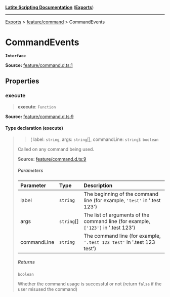[**Latite Scripting Documentation**](../../README.md) ([**Exports**](../../exports.md))

---

[Exports](../../exports.md) > [feature/command](../index.md) > CommandEvents

# CommandEvents

**`Interface`**

**Source:** [feature/command.d.ts:1](https://github.com/LatiteScripting/latitescripting.github.io/blob/41aefce/definitions/feature/command.d.ts#L1)

## Properties

### execute

> **execute**: `Function`

**Source:** [feature/command.d.ts:9](https://github.com/LatiteScripting/latitescripting.github.io/blob/41aefce/definitions/feature/command.d.ts#L9)

#### Type declaration (execute)

> > (
> > label: `string`,
> > args: `string`[],
> > commandLine: `string`): `boolean`
>
> Called on any command being used.
>
> **Source:** [feature/command.d.ts:9](https://github.com/LatiteScripting/latitescripting.github.io/blob/41aefce/definitions/feature/command.d.ts#L9)
>
> ##### Parameters
>
> | Parameter   | Type       | Description                                                                       |
> | :---------- | :--------- | :-------------------------------------------------------------------------------- |
> | label       | `string`   | The beginning of the command line (for example, `'test'` in '.test 123')          |
> | args        | `string`[] | The list of arguments of the command line (for example, `['123']` in '.test 123') |
> | commandLine | `string`   | The command line (for example, `'.test 123 test'` in '.test 123 test')            |
>
> ##### Returns
>
> `boolean`
>
> Whether the command usage is successful or not (return `false` if the user misused the command)
